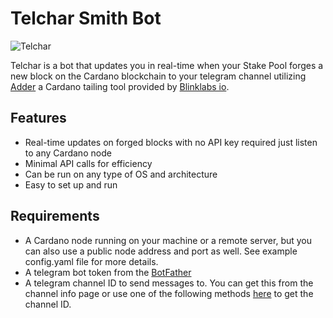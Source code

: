 # Telchar Smith Bot 

![Telchar](https://tolkiengateway.net/w/images/c/c8/Donato_Giancola_-_Telchar_forging_Narsil.jpg)

Telchar is a bot that updates you in real-time when your Stake Pool forges a new block on the Cardano blockchain to your telegram channel utilizing [Adder](https://github.com/blinklabs-io/adder) a Cardano tailing tool provided by [Blinklabs io](https://github.com/blinklabs-io).

## Features
- Real-time updates on forged blocks with no API key required just listen to any Cardano node
- Minimal API calls for efficiency
- Can be run on any type of OS and architecture
- Easy to set up and run

## Requirements
- A Cardano node running on your machine or a remote server, but you can also use a public node address and port as well. See example config.yaml file for more details.
- A telegram bot token from the [BotFather](https://core.telegram.org/bots#6-botfather)
- A telegram channel ID to send messages to. You can get this from the channel info page or use one of the following methods [here](https://gist.github.com/mraaroncruz/e76d19f7d61d59419002db54030ebe35?permalink_comment_id=4877872) to get the channel ID.